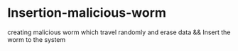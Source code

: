 # Insertion-malicious-worm
creating malicious worm which travel randomly and erase data &amp;&amp;  Insert the worm to the system


